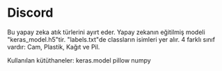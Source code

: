 # Discord
Bu yapay zeka atık türlerini ayırt eder. Yapay zekanın eğitilmiş modeli "keras_model.h5"tir. "labels.txt"de classların isimleri yer alır. 4 farklı sınıf vardır: Cam, Plastik, Kağıt ve Pil.

Kullanılan kütüthaneler:
keras.model
pillow
numpy

